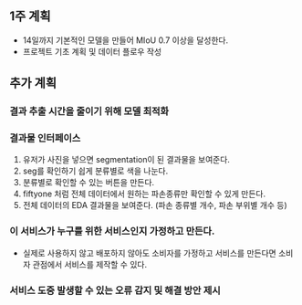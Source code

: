 ## 1주 계획

- 14일까지 기본적인 모델을 만들어 MIoU 0.7 이상을 달성한다.
- 프로젝트 기초 계획 및 데이터 플로우 작성

## 추가 계획

### 결과 추출 시간을 줄이기 위해 모델 최적화

### 결과물 인터페이스

1. 유저가 사진을 넣으면 segmentation이 된 결과물을 보여준다.
2. seg를 확인하기 쉽게 분류별로 색을 나눈다.
3. 분류별로 확인할 수 있는 버튼을 만든다.
4. fiftyone 처럼 전체 데이터에서 원하는 파손종류만 확인할 수 있게 만든다.
5. 전체 데이터의 EDA 결과물을 보여준다. (파손 종류별 개수, 파손 부위별 개수 등)

### 이 서비스가 누구를 위한 서비스인지 가정하고 만든다.

- 실제로 사용하지 않고 배포하지 않아도 소비자를 가정하고 서비스를 만든다면 소비자 관점에서 서비스를 제작할 수 있다.

### 서비스 도중 발생할 수 있는 오류 감지 및 해결 방안 제시